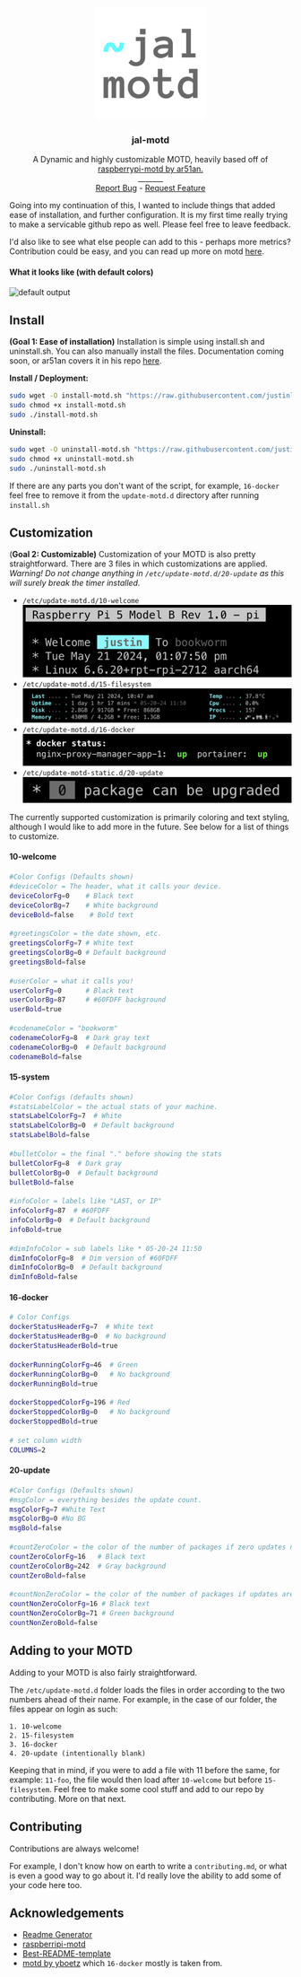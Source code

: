 
<a name="readme-top"></a>
<br />
<div align="center">
  <img src="images/logo.png" alt="Logo" width="200" height="200">
  <h3 align="center">jal-motd</h3>

  <p align="center">
    A Dynamic and highly  customizable MOTD, heavily based off of <a href = "https://github.com/ar51an/raspberrypi-motd">raspberrypi-motd by ar51an.</a>
    <br />
    _______
    <br />
    <a href="https://github.com/justinlevinedotme/jal-motd/issues/new?labels=bug&template=bug_report.md">Report Bug</a>
    -
    <a href="https://github.com/justinlevinedotme/jal-motd/issues/new?labels=enhancement&template=feature_request.md">Request Feature</a>
  </p>
</div>

Going into my continuation of this, I wanted to include things that added ease of installation, and further configuration. It is my first time really trying to make a servicable github repo as well. Please feel free to leave feedback.

I'd also like to see what else people can add to this - perhaps more metrics? Contribution could be easy, and you can read up more on motd [here](https://wiki.debian.org/motd).

#### What it looks like (with default colors)

![default output](https://i.ibb.co/BjQCL4F/demo.png)

## Install

**(Goal 1: Ease of installation)** Installation is simple using install.sh and uninstall.sh. You can also manually install the files. Documentation coming soon, or ar51an covers it in his repo [here](https://github.com/ar51an/raspberrypi-motd?tab=readme-ov-file#steps).

**Install / Deployment:**

```sh
sudo wget -O install-motd.sh "https://raw.githubusercontent.com/justinlevinedotme/jal-motd/main/install.sh"
sudo chmod +x install-motd.sh
sudo ./install-motd.sh
```

**Uninstall:**

```sh
sudo wget -O uninstall-motd.sh "https://raw.githubusercontent.com/justinlevinedotme/jal-motd/main/uninstall.sh"
sudo chmod +x uninstall-motd.sh
sudo ./uninstall-motd.sh
```

If there are any parts you don't want of the script, for example, `16-docker` feel free to remove it from the `update-motd.d` directory after running `install.sh`

## Customization

(**Goal 2: Customizable)** Customization of your MOTD is also pretty straightforward. There are 3 files in which customizations are applied. *Warning! Do not change anything in `/etc/update-motd.d/20-update` as this will surely break the timer installed.*

- `/etc/update-motd.d/10-welcome`
![10-welcome](images/10-welcome-scr.png)
- `/etc/update-motd.d/15-filesystem`
![15-system](images/15-system-scr.png)
- `/etc/update-motd.d/16-docker`
![16-docker](images/16-docker-scr.png)
- `/etc/update-motd-static.d/20-update`
![20-update](images/20-update-scr.png)

The currently supported customization is primarily coloring and text styling, although I would like to add more in the future. See below for a list of things to customize.

#### 10-welcome

```sh
#Color Configs (Defaults shown)
#deviceColor = The header, what it calls your device.
deviceColorFg=0    # Black text
deviceColorBg=7    # White background
deviceBold=false    # Bold text

#greetingsColor = the date shown, etc.
greetingsColorFg=7 # White text
greetingsColorBg=0 # Default background
greetingsBold=false

#userColor = what it calls you!
userColorFg=0      # Black text
userColorBg=87     # #60FDFF background
userBold=true

#codenameColor = "bookworm"
codenameColorFg=8  # Dark gray text
codenameColorBg=0  # Default background
codenameBold=false
```

#### 15-system

```sh
#Color Configs (defaults shown)
#statsLabelColor = the actual stats of your machine.
statsLabelColorFg=7  # White
statsLabelColorBg=0  # Default background
statsLabelBold=false

#bulletColor = the final "." before showing the stats
bulletColorFg=8  # Dark gray
bulletColorBg=0  # Default background
bulletBold=false

#infoColor = labels like "LAST, or IP"
infoColorFg=87  # #60FDFF
infoColorBg=0  # Default background
infoBold=true

#dimInfoColor = sub labels like * 05-20-24 11:50
dimInfoColorFg=8  # Dim version of #60FDFF
dimInfoColorBg=0  # Default background
dimInfoBold=false
```

#### 16-docker
```sh
# Color Configs
dockerStatusHeaderFg=7  # White text
dockerStatusHeaderBg=0  # No background
dockerStatusHeaderBold=true

dockerRunningColorFg=46  # Green
dockerRunningColorBg=0   # No background
dockerRunningBold=true

dockerStoppedColorFg=196 # Red
dockerStoppedColorBg=0   # No background
dockerStoppedBold=true

# set column width
COLUMNS=2
```
#### 20-update

```sh
#Color Configs (Defaults shown)
#msgColor = everything besides the update count.
msgColorFg=7 #White Text
msgColorBg=0 #No BG         
msgBold=false

#countZeroColor = the color of the number of packages if zero updates needed.
countZeroColorFg=16   # Black text
countZeroColorBg=242  # Gray background
countZeroBold=false

#countNonZeroColor = the color of the number of packages if updates are needed.
countNonZeroColorFg=16 # Black text
countNonZeroColorBg=71 # Green background
countNonZeroBold=false
```

## Adding to your MOTD

Adding to your MOTD is also fairly straightforward.

The `/etc/update-motd.d` folder loads the files in order according to the two numbers ahead of their name. For example, in the case of our folder, the files appear on login as such:

```
1. 10-welcome
2. 15-filesystem
3. 16-docker
4. 20-update (intentionally blank)
```

Keeping that in mind, if you were to add a file with 11 before the same, for example: `11-foo`, the file would then load after `10-welcome` but before `15-filesystem`. Feel free to make some cool stuff and add to our repo by contributing. More on that next.

## Contributing

Contributions are always welcome!

For example, I don't know how on earth to write a `contributing.md`, or what is even a good way to go about it. I'd really love the ability to add some of your code here too.

## Acknowledgements

- [Readme Generator](readme.so)
- [raspberripi-motd](https://github.com/ar51an/raspberrypi-motd)
- [Best-README-template](https://github.com/othneildrew/Best-README-Template)
- [motd by yboetz](https://github.com/yboetz/motd) which `16-docker` mostly is taken from.